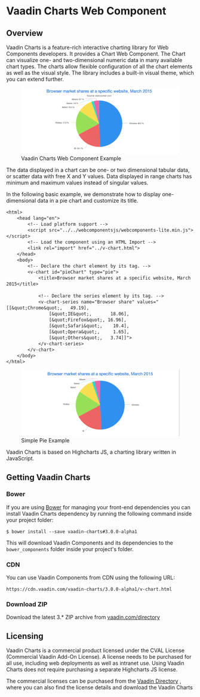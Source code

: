 # Vaadin Charts Web Component

## Overview
Vaadin Charts is a feature-rich interactive charting library for Web Components developers. It provides a Chart Web Component. The Chart can visualize one- and two-dimensional numeric data in many available chart types. The charts allow flexible configuration of all the chart elements as well as the visual style. The library includes a built-in visual theme, which you can extend further. 

<figure>
    <img src="images/vaadin-charts.png" alt="Vaadin Charts Web Component Example.">
    <figcaption>Vaadin Charts Web Component Example</figcaption>
</figure>

The data displayed in a chart can be one- or two dimensional tabular data, or scatter data with free X and Y values. Data displayed in range charts has minimum and maximum values instead of singular values.

In the following basic example, we demonstrate how to display one-dimensional data in a pie chart and customize its title.

    <html>
        <head lang="en">
            <!-- Load platform support -->
            <script src="../../webcomponentsjs/webcomponents-lite.min.js"></script>
            <!-- Load the component using an HTML Import -->
            <link rel="import" href="../v-chart.html">
        </head>
        <body>
            <!-- Declare the chart element by its tag. -->
            <v-chart id="pieChart" type="pie">
                <title>Browser market shares at a specific website, March 2015</title>
    
                <!-- Declare the series element by its tag. -->
                <v-chart-series name="Browser share" values="[[&quot;Chrome&quot;,   49.19],
                    [&quot;IE&quot;,       18.06],
                    [&quot;Firefox&quot;, 16.96],
                    [&quot;Safari&quot;,    10.4],
                    [&quot;Opera&quot;,     1.65],
                    [&quot;Others&quot;,   3.74]]">
                </v-chart-series>
            </v-chart>
        </body>
    </html>

<figure>
    <img src="images/simple-pie.png" alt="Simple Pie Example.">
    <figcaption>Simple Pie Example</figcaption>
</figure>

Vaadin Charts is based on Highcharts JS, a charting library written in JavaScript.

## Getting Vaadin Charts

### Bower

If you are using [Bower](http://bower.io) for managing your front-end dependencies you can install Vaadin Charts dependency by running the following command inside your project folder:

    $ bower install --save vaadin-charts#3.0.0-alpha1
    
This will download Vaadin Components and its dependencies to the `bower_components` folder inside your project's folder.

### CDN

You can use Vaadin Components from CDN using the following URL:

    https://cdn.vaadin.com/vaadin-charts/3.0.0-alpha1/v-chart.html

### Download ZIP

Download the latest 3.* ZIP archive from [vaadin.com/directory](https://vaadin.com/directory#!addon/vaadin-charts)

## Licensing
Vaadin Charts is a commercial product licensed under the CVAL License (Commercial Vaadin Add-On License). A license needs to be purchased for all use, including web deployments as well as intranet use. Using Vaadin Charts does not require purchasing a separate Highcharts JS license.

The commercial licenses can be purchased from the [Vaadin Directory](https://vaadin.com/directory/ "Vaadin Directory") , where you can also find the license details and download the Vaadin Charts